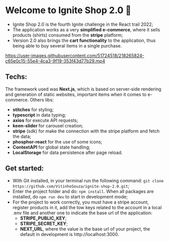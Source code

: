 # Welcome to **Ignite Shop 2.0** 🛒
- Ignite Shop 2.0 is the fourth Ignite challenge in the React trail 2022;
- The application works as a very **simplified e-commerce**, where it sells products (shirts) consumed from the **stripe** platform;  
- Version 2.0 also brings the **cart functionality** to the application, thus being able to buy several items in a single purchase.

https://user-images.githubusercontent.com/51724518/218265824-c65e0c15-55e4-4ca3-9f19-353f43d77b29.mp4

## Techs:
The framework used was **Next.js**, which is based on server-side rendering and generation of static websites, important items when it comes to e-commerce. Others libs:
- **stitches** for styling;
- **typescript** in data typing;
- **axios** for execute API requests;
- **keen-slider** for carousel creation;
- **stripe** (sdk) for make the connection with the stripe platform and fetch the data;
- **phosphor-react** for the use of some icons;
- **ContextAPI** for global state handling;
- **LocalStorage** for data persistence after page reload.

## Get started:
- With Git installed, in your terminal run the following command: `git clone https://github.com/VitinhoSouza/ignite-shop-2.0.git`;
- Enter the project folder and do: `npm install`. When all packages are installed, do `npm run dev` to start in development mode;
- For the project to work correctly, you must have a stripe account, register products in it, add the tow keys related to the account in a local .env file and another one to indicate the base url of the application:
  - **STRIPE_PUBLIC_KEY**;
  - **STRIPE_SECRET_KEY**;  
  - **NEXT_URL**, where the value is the base url of your project, the default in development is http://localhost:3000.
